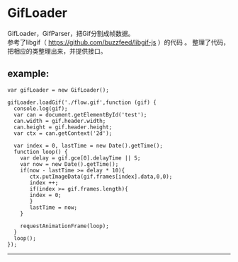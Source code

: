 # GifLoader

GifLoader，GifParser，把Gif分割成帧数据。  
参考了libgif（ https://github.com/buzzfeed/libgif-js ）的代码 。 整理了代码，把相应的类整理出来，并提供接口。

example:
-------------------------


 
    var gifLoader = new GifLoader();
 
    gifLoader.loadGif('./flow.gif',function (gif) {
      console.log(gif);
      var can = document.getElementById('test');
      can.width = gif.header.width;
      can.height = gif.header.height;
      var ctx = can.getContext('2d');
      
      var index = 0, lastTime = new Date().getTime();
      function loop() {
        var delay = gif.gce[0].delayTime || 5;
        var now = new Date().getTime();
        if(now - lastTime >= delay * 10){
           ctx.putImageData(gif.frames[index].data,0,0);
           index ++;
           if(index >= gif.frames.length){
           index = 0;
           }
           lastTime = now;
        }
       
        requestAnimationFrame(loop);
      }
      loop(); 
    });
-------------------------

